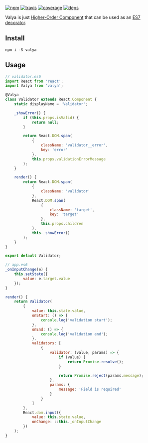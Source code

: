 [![npm](https://img.shields.io/npm/v/valya.svg?style=flat-square)](https://www.npmjs.com/package/valya)
[![travis](http://img.shields.io/travis/deepsweet/valya.svg?style=flat-square)](https://travis-ci.org/deepsweet/valya)
[![coverage](http://img.shields.io/coveralls/deepsweet/valya/master.svg?style=flat-square)](https://coveralls.io/r/deepsweet/valya)
[![deps](http://img.shields.io/david/deepsweet/valya.svg?style=flat-square)](https://david-dm.org/deepsweet/valya)

Valya is just [Higher-Order Component](https://medium.com/@dan_abramov/mixins-are-dead-long-live-higher-order-components-94a0d2f9e750) that can be used as an [ES7 decorator](https://github.com/wycats/javascript-decorators).

## Install

```
npm i -S valya
```

## Usage

```js
// validator.es6
import React from 'react';
import Valya from 'valya';

@Valya
class Validator extends React.Component {
    static displayName = 'Validator';

    _showError() {
        if (this.props.isValid) {
            return null;
        }

        return React.DOM.span(
            {
                className: 'validator__error',
                key: 'error'
            },
            this.props.validationErrorMessage
        );
    }

    render() {
        return React.DOM.span(
            {
                className: 'validator'
            },
            React.DOM.span(
                {
                    className: 'target',
                    key: 'target'
                },
                this.props.children
            ),
            this._showError()
        );
    }
}

export default Validator;
```

```js
// app.es6
_onInputChange(e) {
    this.setState({
        value: e.target.value
    });
}

render() {
    return Validator(
        {
            value: this.state.value,
            onStart: () => {
                console.log('validation start');
            },
            onEnd: () => {
                console.log('validation end');
            },
            validators: [
                {
                    validator: (value, params) => {
                        if (value) {
                            return Promise.resolve();
                        }

                        return Promise.reject(params.message);
                    },
                    params: {
                        message: 'Field is required'
                    }
                }
            ]
        },
        React.dom.input({
            value: this.state.value,
            onChange: ::this._onInputChange
        })
    );
}
```
